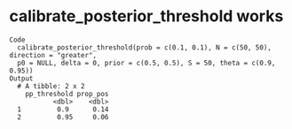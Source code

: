 # calibrate_posterior_threshold works

    Code
      calibrate_posterior_threshold(prob = c(0.1, 0.1), N = c(50, 50), direction = "greater",
      p0 = NULL, delta = 0, prior = c(0.5, 0.5), S = 50, theta = c(0.9, 0.95))
    Output
      # A tibble: 2 x 2
        pp_threshold prop_pos
               <dbl>    <dbl>
      1         0.9      0.14
      2         0.95     0.06

